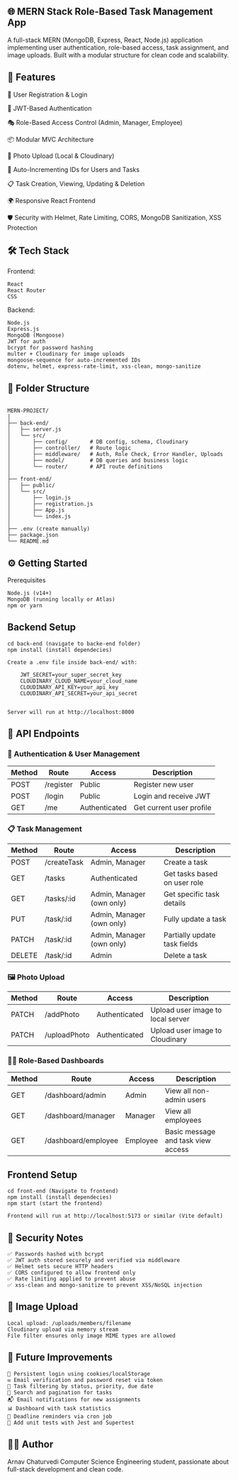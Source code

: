 ## 🌐 MERN Stack Role-Based Task Management App

A full-stack MERN (MongoDB, Express, React, Node.js) application implementing user authentication, role-based access, task assignment, and image uploads. Built with a modular structure for clean code and scalability.

## 🚀 Features

📝 User Registration & Login

🔐 JWT-Based Authentication

🎭 Role-Based Access Control (Admin, Manager, Employee)

📦 Modular MVC Architecture

📸 Photo Upload (Local & Cloudinary)

🧾 Auto-Incrementing IDs for Users and Tasks

📋 Task Creation, Viewing, Updating & Deletion

🌍 Responsive React Frontend

🛡️ Security with Helmet, Rate Limiting, CORS, MongoDB Sanitization, XSS Protection

## 🛠️ Tech Stack

Frontend:

    React
    React Router
    CSS

Backend:

    Node.js
    Express.js
    MongoDB (Mongoose)
    JWT for auth
    bcrypt for password hashing
    multer + Cloudinary for image uploads
    mongoose-sequence for auto-incremented IDs
    dotenv, helmet, express-rate-limit, xss-clean, mongo-sanitize

## 📁 Folder Structure

```

MERN-PROJECT/
│
├── back-end/
│   ├── server.js
│   └── src/
│       ├── config/       # DB config, schema, Cloudinary
│       ├── controller/   # Route logic
│       ├── middleware/   # Auth, Role Check, Error Handler, Uploads
│       ├── model/        # DB queries and business logic
│       └── router/       # API route definitions
│
├── front-end/
│   ├── public/
│   └── src/
│       ├── login.js
│       ├── registration.js
│       ├── App.js
│       └── index.js
│
├── .env (create manually)
├── package.json
└── README.md

```

## ⚙️ Getting Started

Prerequisites

    Node.js (v14+)
    MongoDB (running locally or Atlas)
    npm or yarn

## Backend Setup

    cd back-end (navigate to backe-end folder)
    npm install (install dependecies)

    Create a .env file inside back-end/ with:

        JWT_SECRET=your_super_secret_key
        CLOUDINARY_CLOUD_NAME=your_cloud_name
        CLOUDINARY_API_KEY=your_api_key
        CLOUDINARY_API_SECRET=your_api_secret


    Server will run at http://localhost:8000

## 📡 API Endpoints

### 👤 Authentication & User Management

| Method | Route     | Access        | Description              |
| ------ | --------- | ------------- | ------------------------ |
| POST   | /register | Public        | Register new user        |
| POST   | /login    | Public        | Login and receive JWT    |
| GET    | /me       | Authenticated | Get current user profile |

### 📋 Task Management

| Method | Route       | Access                    | Description                  |
| ------ | ----------- | ------------------------- | ---------------------------- |
| POST   | /createTask | Admin, Manager            | Create a task                |
| GET    | /tasks      | Authenticated             | Get tasks based on user role |
| GET    | /tasks/:id  | Admin, Manager (own only) | Get specific task details    |
| PUT    | /task/:id   | Admin, Manager (own only) | Fully update a task          |
| PATCH  | /task/:id   | Admin, Manager (own only) | Partially update task fields |
| DELETE | /task/:id   | Admin                     | Delete a task                |

### 🖼️ Photo Upload

| Method | Route        | Access        | Description                       |
| ------ | ------------ | ------------- | --------------------------------- |
| PATCH  | /addPhoto    | Authenticated | Upload user image to local server |
| PATCH  | /uploadPhoto | Authenticated | Upload user image to Cloudinary   |

### 🧑‍💼 Role-Based Dashboards

| Method | Route               | Access   | Description                        |
| ------ | ------------------- | -------- | ---------------------------------- |
| GET    | /dashboard/admin    | Admin    | View all non-admin users           |
| GET    | /dashboard/manager  | Manager  | View all employees                 |
| GET    | /dashboard/employee | Employee | Basic message and task view access |

## Frontend Setup

    cd front-end (Navigate to frontend)
    npm install (install dependecies)
    npm start (start the frontend)

    Frontend will run at http://localhost:5173 or similar (Vite default)

## 🔐 Security Notes

    ✅ Passwords hashed with bcrypt
    ✅ JWT auth stored securely and verified via middleware
    ✅ Helmet sets secure HTTP headers
    ✅ CORS configured to allow frontend only
    ✅ Rate limiting applied to prevent abuse
    ✅ xss-clean and mongo-sanitize to prevent XSS/NoSQL injection

## 📸 Image Upload

    Local upload: /uploads/members/filename
    Cloudinary upload via memory stream
    File filter ensures only image MIME types are allowed

## 🧪 Future Improvements

    🔄 Persistent login using cookies/localStorage
    ✉️ Email verification and password reset via token
    📅 Task filtering by status, priority, due date
    🔎 Search and pagination for tasks
    📬 Email notifications for new assignments
    📊 Dashboard with task statistics
    🚨 Deadline reminders via cron job
    🧪 Add unit tests with Jest and Supertest

## 👨‍💻 Author

Arnav Chaturvedi
Computer Science Engineering student, passionate about full-stack development and clean code.
